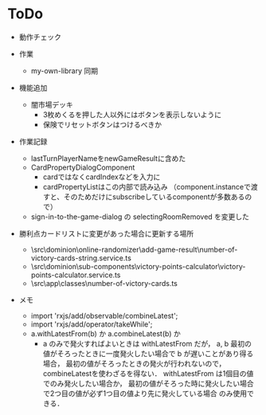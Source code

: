 
# ToDo

* 動作チェック

* 作業
    * my-own-library 同期

* 機能追加
    * 闇市場デッキ
        * 3枚めくるを押した人以外にはボタンを表示しないように
        * 保険でリセットボタンはつけるべきか

* 作業記録
    * lastTurnPlayerNameをnewGameResultに含めた
    * CardPropertyDialogComponent
        * cardではなくcardIndexなどを入力に
        * cardPropertyListはこの内部で読み込み
        （component.instanceで渡すと、そのためだけにsubscribeしているcomponentが多数あるので）
    * sign-in-to-the-game-dialog の selectingRoomRemoved を変更した


* 勝利点カードリストに変更があった場合に更新する場所
    * \src\dominion\online-randomizer\add-game-result\number-of-victory-cards-string.service.ts
    * \src\dominion\sub-components\victory-points-calculator\victory-points-calculator.service.ts
    * \src\app\classes\number-of-victory-cards.ts


* メモ
    * import 'rxjs/add/observable/combineLatest';
    * import 'rxjs/add/operator/takeWhile';
    * a.withLatestFrom(b) か a.combineLatest(b) か
        * a のみで発火すればよいときは withLatestFrom だが，
            a, b 最初の値がそろったときに一度発火したい場合で b が遅いことがあり得る場合，
            最初の値がそろったときの発火が行われないので，combineLatestを使わざるを得ない．
            withLatestFrom は1個目の値でのみ発火したい場合か，
            最初の値がそろった時に発火したい場合で2つ目の値が必ず1つ目の値より先に発火している場合
            のみ使用できる．
